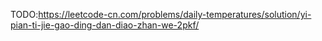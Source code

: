 TODO:https://leetcode-cn.com/problems/daily-temperatures/solution/yi-pian-ti-jie-gao-ding-dan-diao-zhan-we-2pkf/
